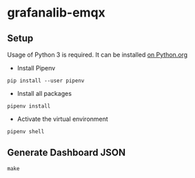 # grafanalib-emqx

## Setup

Usage of Python 3 is required. It can be installed [on Python.org](https://www.python.org/downloads/)

- Install Pipenv

```shell
pip install --user pipenv
```

- Install all packages

```shell
pipenv install
```

- Activate the virtual environment

```shell
pipenv shell
```

## Generate Dashboard JSON

```shell
make
```
